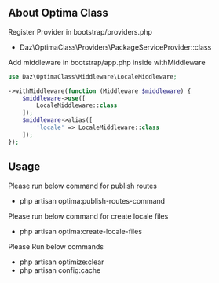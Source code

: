 
## About Optima Class

Register Provider in bootstrap/providers.php

- Daz\OptimaClass\Providers\PackageServiceProvider::class

Add middleware in bootstrap/app.php inside withMiddleware

```php
use Daz\OptimaClass\Middleware\LocaleMiddleware;

->withMiddleware(function (Middleware $middleware) {
    $middleware->use([
        LocaleMiddleware::class
    ]);
    $middleware->alias([
        'locale' => LocaleMiddleware::class
    ]);
});
```

## Usage

Please run below command for publish routes

- php artisan optima:publish-routes-command

Please run below command for create locale files

- php artisan optima:create-locale-files

Please Run below commands

- php artisan optimize:clear
- php artisan config:cache